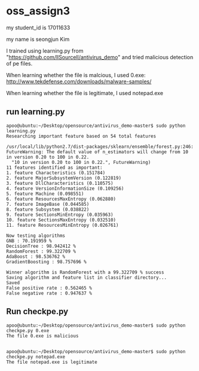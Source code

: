 # oss_assign3
my student_id is 17011633

my name is seongjun Kim

I trained using learning.py from "https://github.com/llSourcell/antivirus_demo" and tried malicious detection of pe files.

When learning whether the file is malcious, 
I used 0.exe:  http://www.tekdefense.com/downloads/malware-samples/

When learning whether the file is legitimate, 
I used notepad.exe

## run learning.py 

```
apoo@ubuntu:~/Desktop/opensource/antivirus_demo-master$ sudo python learning.py
Researching important feature based on 54 total features

/usr/local/lib/python2.7/dist-packages/sklearn/ensemble/forest.py:246: FutureWarning: The default value of n_estimators will change from 10 in version 0.20 to 100 in 0.22.
  "10 in version 0.20 to 100 in 0.22.", FutureWarning)
11 features identified as important:
1. feature Characteristics (0.151784)
2. feature MajorSubsystemVersion (0.122819)
3. feature DllCharacteristics (0.110575)
4. feature VersionInformationSize (0.109256)
5. feature Machine (0.098551)
6. feature ResourcesMaxEntropy (0.062880)
7. feature ImageBase (0.044585)
8. feature Subsystem (0.038822)
9. feature SectionsMinEntropy (0.035963)
10. feature SectionsMaxEntropy (0.032510)
11. feature ResourcesMinEntropy (0.026761)

Now testing algorithms
GNB : 70.191959 %
DecisionTree : 98.942412 %
RandomForest : 99.322709 %
AdaBoost : 98.536762 %
GradientBoosting : 98.757696 %

Winner algorithm is RandomForest with a 99.322709 % success
Saving algorithm and feature list in classifier directory...
Saved
False positive rate : 0.562465 %
False negative rate : 0.947637 %

```

## Run checkpe.py

```
apoo@ubuntu:~/Desktop/opensource/antivirus_demo-master$ sudo python checkpe.py 0.exe
The file 0.exe is malicious
```

```

apoo@ubuntu:~/Desktop/opensource/antivirus_demo-master$ sudo python checkpe.py notepad.exe
The file notepad.exe is legitimate

```
